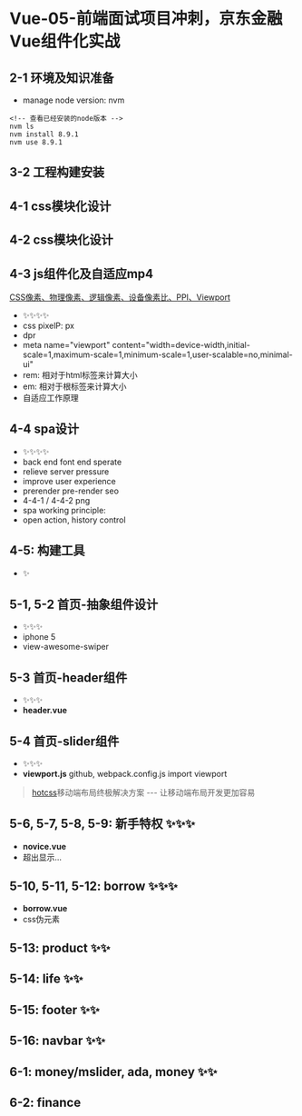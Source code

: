 # Vue-05-前端面试项目冲刺，京东金融Vue组件化实战

## 2-1 环境及知识准备

- manage node version: nvm

```shell
<!-- 查看已经安装的node版本 -->
nvm ls
nvm install 8.9.1
nvm use 8.9.1
```

## 3-2 工程构建安装

## 4-1 css模块化设计

## 4-2 css模块化设计

## 4-3 js组件化及自适应mp4

[CSS像素、物理像素、逻辑像素、设备像素比、PPI、Viewport](https://github.com/jawil/blog/issues/21)

- ✨✨✨✨
- css pixelP: px
- dpr
- meta name="viewport" content="width=device-width,initial-scale=1,maximum-scale=1,minimum-scale=1,user-scalable=no,minimal-ui"
- rem: 相对于html标签来计算大小
- em: 相对于根标签来计算大小
- 自适应工作原理

## 4-4 spa设计

- ✨✨✨✨
- back end font end sperate
- relieve server pressure
- improve user experience
- prerender pre-render seo
- 4-4-1 / 4-4-2 png
- spa working principle:
- open action, history control

## 4-5: 构建工具

- ✨

## 5-1, 5-2 首页-抽象组件设计

- ✨✨✨
- iphone 5
- view-awesome-swiper

## 5-3 首页-header组件

- ✨✨✨
- **header.vue**

## 5-4 首页-slider组件

- ✨✨✨
- **viewport.js** github, webpack.config.js import viewport
> [hotcss](https://github.com/imochen/hotcss)移动端布局终极解决方案 --- 让移动端布局开发更加容易

## 5-6, 5-7, 5-8, 5-9: 新手特权 ✨✨✨

- **novice.vue**
- 超出显示...

## 5-10, 5-11, 5-12: borrow ✨✨✨

- **borrow.vue**
- css伪元素

## 5-13: product ✨✨

## 5-14: life ✨✨

## 5-15: footer ✨✨

## 5-16: navbar ✨✨

## 6-1: money/mslider, ada, money ✨✨

## 6-2: finance